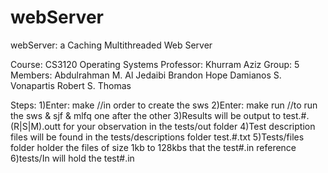 # webServer
webServer: a Caching Multithreaded Web Server

Course: CS3120 Operating Systems
Professor: Khurram Aziz
Group: 5
Members: Abdulrahman M. Al Jedaibi
		 Brandon Hope
		 Damianos S. Vonapartis
		 Robert S. Thomas


Steps:
1)Enter: make      //in order to create the sws
2)Enter: make run  //to run the sws & sjf & mlfq one after the other
3)Results will be output to test.#.(R|S|M).outt for your observation in the tests/out folder
4)Test description files will be found in the tests/descriptions folder test.#.txt
5)Tests/files folder holder the files of size 1kb to 128kbs that the test#.in reference
6)tests/In will hold the test#.in

